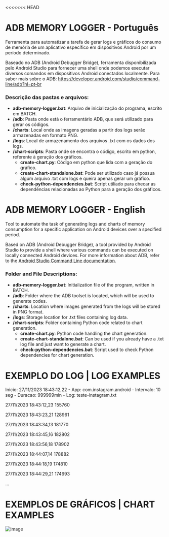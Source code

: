 <<<<<<< HEAD

# ADB MEMORY LOGGER - Português

Ferramenta para automatizar a tarefa de gerar logs e gráficos do consumo de memória de um aplicativo específico em dispositivos Android por um período determinado.

Baseado no ADB (Android Debugger Bridge), ferramenta disponibilizada pelo Android Studio para fornecer uma shell onde podemos executar diversos comandos em dispositivos Android conectados localmente.
Para saber mais sobre o ADB: https://developer.android.com/studio/command-line/adb?hl=pt-br

### Descrição das pastas e arquivos:

- **adb-memory-logger.bat**: Arquivo de inicialização do programa, escrito em BATCH.
- **/adb**: Pasta onde está o ferramentário ADB, que será utilizado para gerar os códigos.
- **/charts**: Local onde as imagens geradas a partir dos logs serão armazenadas em formato PNG.
- **/logs**: Local de armazenamento dos arquivos .txt com os dados dos logs.
- **/chart-scripts**: Pasta onde se encontra o código, escrito em python, referente à geração dos gráficos.
  - **create-chart.py**: Código em python que lida com a geração do gráfico.
  - **create-chart-standalone.bat**: Pode ser utilizado caso já possua algum arquivo .txt com logs e queira apenas gerar um gráfico.
  - **check-python-dependencies.bat**: Script utiliado para checar as dependências relacionadas ao Python para a geração dos gráficos.

# ADB MEMORY LOGGER - English

Tool to automate the task of generating logs and charts of memory consumption for a specific application on Android devices over a specified period.

Based on ADB (Android Debugger Bridge), a tool provided by Android Studio to provide a shell where various commands can be executed on locally connected Android devices.
For more information about ADB, refer to the [Android Studio Command Line documentation](https://developer.android.com/studio/command-line/adb?hl=en).

### Folder and File Descriptions:

- **adb-memory-logger.bat**: Initialization file of the program, written in BATCH.
- **/adb**: Folder where the ADB toolset is located, which will be used to generate codes.
- **/charts**: Location where images generated from the logs will be stored in PNG format.
- **/logs**: Storage location for .txt files containing log data.
- **/chart-scripts**: Folder containing Python code related to chart generation.
  - **create-chart.py**: Python code handling the chart generation.
  - **create-chart-standalone.bat**: Can be used if you already have a .txt log file and just want to generate a chart.
  - **check-python-dependencies.bat**: Script used to check Python dependencies for chart generation.

# EXEMPLO DO LOG | LOG EXAMPLES

Inicio: 27/11/2023 18:43:12,22 - App: com.instagram.android - Intervalo: 10 seg - Duracao: 999999min - Log: teste-instagram.txt

27/11/2023 18:43:12,23 155760

27/11/2023 18:43:23,21 128961

27/11/2023 18:43:34,13 181770

27/11/2023 18:43:45,16 182802

27/11/2023 18:43:56,18 178902

27/11/2023 18:44:07,14 178882

27/11/2023 18:44:18,19 174810

27/11/2023 18:44:29,21 174693

...

# EXEMPLOS DE GRÁFICOS | CHART EXAMPLES

![image](https://github.com/gusfonseca21/adb-memory-logger/assets/104652205/7a7831bc-af74-454f-8920-6f662f817a78)
